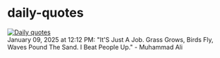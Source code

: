 # daily-quotes
[![Daily quotes](https://github.com/ceepu8/daily-quotes/actions/workflows/daily-quote.yml/badge.svg)](https://github.com/ceepu8/daily-quotes/actions/workflows/daily-quote.yml)<br/>
January 09, 2025 at 12:12 PM: "It'S Just A Job. Grass Grows, Birds Fly, Waves Pound The Sand. I Beat People Up." - Muhammad Ali
